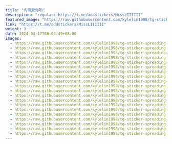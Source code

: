 ```yaml
---
title: "向晚爱你哟"
description: "regular: https://t.me/addstickers/MissLIIIIII"
featured_image: "https://raw.githubusercontent.com/kylelin1998/tg-sticker-spreading-worldwide-images/main/img/cc20df4a-bafa-4c37-b312-bae15d2a93b7.jpg"
link: "https://t.me/addstickers/MissLIIIIII"
weight: 3
date: 2024-04-17T08:04:49+08:00
images:
  - https://raw.githubusercontent.com/kylelin1998/tg-sticker-spreading-worldwide-images/main/img/cc20df4a-bafa-4c37-b312-bae15d2a93b7.jpg
  - https://raw.githubusercontent.com/kylelin1998/tg-sticker-spreading-worldwide-images/main/img/71897452-5935-491f-a48a-745c3dfdecd5.jpg
  - https://raw.githubusercontent.com/kylelin1998/tg-sticker-spreading-worldwide-images/main/img/45405762-fee9-434d-a749-3d2f4fa1e346.jpg
  - https://raw.githubusercontent.com/kylelin1998/tg-sticker-spreading-worldwide-images/main/img/5bc657b9-bf1a-4fd4-82db-823d8a650547.jpg
  - https://raw.githubusercontent.com/kylelin1998/tg-sticker-spreading-worldwide-images/main/img/7ad339ca-02bb-474d-9058-fc40db6b5a20.jpg
  - https://raw.githubusercontent.com/kylelin1998/tg-sticker-spreading-worldwide-images/main/img/9ed152eb-0f6a-48b2-8f36-bee9c23536ef.jpg
  - https://raw.githubusercontent.com/kylelin1998/tg-sticker-spreading-worldwide-images/main/img/0abe8d4a-6d85-4bfd-a72b-6f899c381c57.jpg
  - https://raw.githubusercontent.com/kylelin1998/tg-sticker-spreading-worldwide-images/main/img/5f1ed3d5-0266-4962-9776-3c0931175861.jpg
  - https://raw.githubusercontent.com/kylelin1998/tg-sticker-spreading-worldwide-images/main/img/0ce3620d-2d6f-4e3e-a077-780816a8787a.jpg
  - https://raw.githubusercontent.com/kylelin1998/tg-sticker-spreading-worldwide-images/main/img/ead541f1-047c-4615-b444-6a59299c07db.jpg
  - https://raw.githubusercontent.com/kylelin1998/tg-sticker-spreading-worldwide-images/main/img/d8237854-16f6-449f-9f28-c6f01bbd83e4.jpg
  - https://raw.githubusercontent.com/kylelin1998/tg-sticker-spreading-worldwide-images/main/img/43dcb3b6-4ead-49cf-86e6-95780f7f1d9a.jpg
  - https://raw.githubusercontent.com/kylelin1998/tg-sticker-spreading-worldwide-images/main/img/edfc76e0-517f-4aa6-9b5d-02e293b89295.jpg
  - https://raw.githubusercontent.com/kylelin1998/tg-sticker-spreading-worldwide-images/main/img/38a7c971-0399-44cc-be35-d61ce06f58eb.jpg
  - https://raw.githubusercontent.com/kylelin1998/tg-sticker-spreading-worldwide-images/main/img/05b2e7a1-64a6-485d-9d65-acd1a8ba4499.jpg
  - https://raw.githubusercontent.com/kylelin1998/tg-sticker-spreading-worldwide-images/main/img/81bb456b-c15a-46df-9cb4-eb0552d6020e.jpg
  - https://raw.githubusercontent.com/kylelin1998/tg-sticker-spreading-worldwide-images/main/img/b64bd434-eb1f-4e81-a8b9-d8dd7fc75956.jpg
  - https://raw.githubusercontent.com/kylelin1998/tg-sticker-spreading-worldwide-images/main/img/ab439cdb-b821-4704-b540-aa7672986eb8.jpg
  - https://raw.githubusercontent.com/kylelin1998/tg-sticker-spreading-worldwide-images/main/img/04e6b9dd-0630-4432-b3a6-97a70870ee2b.jpg
  - https://raw.githubusercontent.com/kylelin1998/tg-sticker-spreading-worldwide-images/main/img/4d7b4763-891e-49f0-925a-baa9ba83fe4d.jpg
---
```

